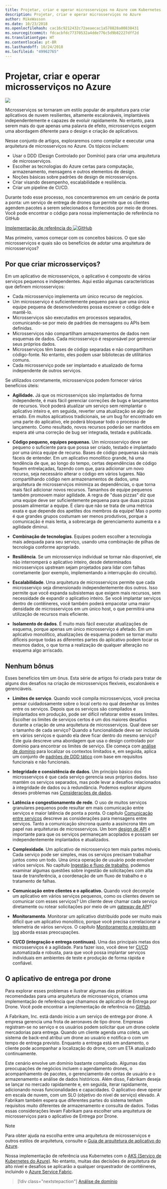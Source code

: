```yaml
---
title: Projetar, criar e operar microsserviços no Azure com Kubernetes
description: Projetar, criar e operar microsserviços no Azure
author: MikeWasson
ms.date: 10/23/2018
ms.openlocfilehash: cac16c9212432c72aeaecac1a578828a00838431
ms.sourcegitcommit: fdcacbfdc77370532a4dde776c5d9b82227dff2d
ms.translationtype: HT
ms.contentlocale: pt-BR
ms.lasthandoff: 10/24/2018
ms.locfileid: "49962765"
---
```

# <a name="designing-building-and-operating-microservices-on-azure"></a>Projetar, criar e operar microsserviços no Azure

![](./images/drone.svg)

Microsserviços se tornaram um estilo popular de arquitetura para criar aplicativos de nuvem resilientes, altamente escalonáveis, implantáveis independentemente e capazes de evoluir rapidamente. No entanto, para serem mais do que apenas uma palavra de efeito, microsserviços exigem uma abordagem diferente para o design e criação de aplicativos. 

Nesse conjunto de artigos, exploraremos como compilar e executar uma arquitetura de microsserviços no Azure. Os tópicos incluem:

- Usar o DDD (Design Controlado por Domínio) para criar uma arquitetura de microsserviços. 
- Escolher as tecnologias do Azure certas para computação, armazenamento, mensagens e outros elementos de design.
- Noções básicas sobre padrões de design de microsserviços.
- Criar visando desempenho, escalabilidade e resiliência.
- Criar um pipeline de CI/CD.


Durante todo esse processo, nos concentraremos em um cenário de ponta a ponta: um serviço de entrega de drones que permite que os clientes agendem pacotes a serem selecionados e fornecidos por meio de drones. Você pode encontrar o código para nossa implementação de referência no GitHub

[Implementação de referência do ![GitHub](../_images/github.png)][drone-ri]

Mas primeiro, vamos começar com os conceitos básicos. O que são microsserviços e quais são os benefícios de adotar uma arquitetura de microsserviços?

## <a name="why-build-microservices"></a>Por que criar microsserviços?

Em um aplicativo de microsserviços, o aplicativo é composto de vários serviços pequenos e independentes. Aqui estão algumas características que definem microsserviços:

- Cada microsserviço implementa um único recurso de negócios.
- Um microsserviço é suficientemente pequeno para que uma única equipe pequena de desenvolvedores possa escrever o código dele e mantê-lo.
- Microsserviços são executados em processos separados, comunicando-se por meio de padrões de mensagens ou APIs bem definidas. 
- Microsserviços não compartilham armazenamentos de dados nem esquemas de dados. Cada microsserviço é responsável por gerenciar seus próprios dados. 
- Microsserviços têm bases de código separadas e não compartilham código-fonte. No entanto, eles podem usar bibliotecas de utilitários comuns.
- Cada microsserviço pode ser implantado e atualizado de forma independente de outros serviços. 

Se utilizados corretamente, microsserviços podem fornecer vários benefícios úteis:

- **Agilidade.** Já que os microsserviços são implantados de forma independente, é mais fácil gerenciar correções de bugs e lançamentos de recursos. Você poderá atualizar um serviço sem reimplantar o aplicativo inteiro e, em seguida, reverter uma atualização se algo der errado. Em muitos aplicativos tradicionais, se um bug for encontrado em uma parte do aplicativo, ele poderá bloquear todo o processo de lançamento. Como resultado, novos recursos poderão ser mantidos em espera até uma correção de bug ser integrada, testada e publicada.  

- **Código pequeno, equipes pequenas.** Um microsserviço deve ser pequeno o suficiente para que possa ser criado, testado e implantado por uma única equipe de recurso. Bases de código pequenas são mais fáceis de entender. Em um aplicativo monolítico grande, há uma tendência de que, ao longo do tempo, certas dependências de código fiquem entrelaçadas, fazendo com que, para adicionar um novo recurso, seja necessário alterar o código em vários lugares. Não compartilhando código nem armazenamentos de dados, uma arquitetura de microsserviços minimiza as dependências, o que torna mais fácil adicionar novos recursos. Tamanhos de equipe pequenos também promovem maior agilidade. A regra de "duas pizzas" diz que uma equipe deve ser suficientemente pequena para que duas pizzas possam alimentar a equipe. É claro que não se trata de uma métrica exata e que depende dos apetites dos membros da equipe! Mas o ponto é que grandes grupos costumam ser menos produtivos, porque a comunicação é mais lenta, a sobrecarga de gerenciamento aumenta e a agilidade diminui.  

- **Combinação de tecnologias**. Equipes podem escolher a tecnologia mais adequada para seu serviço, usando uma combinação de pilhas de tecnologia conforme apropriado. 

- **Resiliência**. Se um microsserviço individual se tornar não disponível, ele não interromperá o aplicativo inteiro, desde determinados microsserviços upstream sejam projetados para lidar com falhas corretamente (por exemplo, implementando a interrupção do circuito).

- **Escalabilidade**. Uma arquitetura de microsserviços permite que cada microsserviço seja dimensionado independentemente dos outros. Isso permite que você expanda subsistemas que exigem mais recursos, sem necessidade de expandir o aplicativo inteiro. Se você implantar serviços dentro de contêineres, você também poderá empacotar uma maior densidade de microsserviços em um único host, o que permitirá uma utilização de recursos mais eficiente.

- **Isolamento de dados**. É muito mais fácil executar atualizações de esquema, porque apenas um único microsserviço é afetado. Em um aplicativo monolítico, atualizações de esquema podem se tornar muito difíceis porque todas as diferentes partes do aplicativo podem tocar os mesmos dados, o que torna a realização de qualquer alteração no esquema algo arriscado.
 
## <a name="no-free-lunch"></a>Nenhum bônus

Esses benefícios têm um ônus. Esta série de artigos foi criada para tratar de alguns dos desafios na criação de microsserviços flexíveis, escalonáveis e gerenciáveis.

- **Limites de serviço**. Quando você compila microsserviços, você precisa pensar cuidadosamente sobre o local certo no qual desenhar os limites entre os serviços. Depois que os serviços são compilados e implantados em produção, pode ser difícil refatorar entre esses limites. Escolher os limites de serviços certos é um dos maiores desafios durante a criação de uma arquitetura de microsserviços. Qual deve ser o tamanho de cada serviço? Quando a funcionalidade deve ser incluída em vários serviços e quando ela deve ficar dentro do mesmo serviço? Este guia descreve uma abordagem que usa o design controlado por domínio para encontrar os limites de serviço. Ele começa com [análise de domínio](./domain-analysis.md) para localizar os contextos limitados e, em seguida, aplica um conjunto de [padrões de DDD tático](./microservice-boundaries.md) com base em requisitos funcionais e não funcionais. 

- **Integridade e consistência de dados**. Um princípio básico dos microsserviços é que cada serviço gerencia seus próprios dados. Isso mantém os serviços separados, mas pode levar a desafios relacionados à integridade de dados ou à redundância. Podemos explorar alguns desses problemas nas [Considerações de dados](./data-considerations.md).

- **Latência e congestionamento de rede**. O uso de muitos serviços granulares pequenos pode resultar em mais comunicação entre serviços e maior latência de ponta a ponta. O capítulo [Comunicação entre serviços](./interservice-communication.md) descreve as considerações para mensagens entre serviços. Tanto a comunicação síncrona quanto a assíncrona têm um papel nas arquiteturas de microsserviços. Um bom [design de API](./api-design.md) é importante para que os serviços permaneçam acoplados e possam ser independentemente implantados e atualizados.
 
- **Complexidade**. Um aplicativo de microsserviço tem mais partes móveis. Cada serviço pode ser simples, mas os serviços precisam trabalhar juntos como um todo. Uma única operação de usuário pode envolver vários serviços. No capítulo [Ingestão e fluxo de trabalho](./ingestion-workflow.md), podemos examinar algumas questões sobre ingestão de solicitações com alta taxa de transferência, a coordenação de um fluxo de trabalho e o tratamento de falhas. 

- **Comunicação entre clientes e o aplicativo.**  Quando você decompõe um aplicativo em vários serviços pequenos, como os clientes devem se comunicar com esses serviços? Um cliente deve chamar cada serviço diretamente ou rotear solicitações por meio de um [gateway de API](./gateway.md)?

- **Monitoramento**. Monitorar um aplicativo distribuído pode ser muito mais difícil que um aplicativo monolítico, porque você precisa correlacionar a telemetria de vários serviços. O capítulo [Monitoramento e registro em log](./logging-monitoring.md) aborda essas preocupações.

- **CI/CD (integração e entrega contínuas)**. Uma das principais metas dos microsserviços é a agilidade. Para fazer isso, você deve ter [CI/CD](./ci-cd.md) automatizada e robusta, para que você possa implantar serviços individuais em ambientes de teste e produção de forma rápida e confiável.

## <a name="the-drone-delivery-application"></a>O aplicativo de entrega por drone

Para explorar esses problemas e ilustrar algumas das práticas recomendadas para uma arquitetura de microsserviços, criamos uma implementação de referência que chamamos de aplicativo de Entrega por Drone. Você pode encontrar a implementação de referência no [GitHub][drone-ri].

A Fabrikam, Inc. está dando início a um serviço de entrega por drone. A empresa gerencia uma frota de aeronaves de tipo drone. Empresas registram-se no serviço e os usuários podem solicitar que um drone colete mercadorias para entrega. Quando um cliente agenda uma coleta, um sistema de back-end atribui um drone ao usuário e notifica-o com um tempo de entrega previsto. Enquanto a entrega está em andamento, o cliente pode acompanhar a localização do drone, com um ETA atualizado continuamente.

Este cenário envolve um domínio bastante complicado. Algumas das preocupações de negócios incluem o agendamento drones, o acompanhamento de pacotes, o gerenciamento de contas de usuário e o armazenamento e análise de dados históricos. Além disso, Fabrikam deseja se lançar no mercado rapidamente e, em seguida, iterar rapidamente, adicionando novas funcionalidades e capacidades. O aplicativo deve operar em escala de nuvem, com um SLO (objetivo do nível de serviço) elevado. A Fabrikam também espera que diferentes partes do sistema tenham requisitos muito diferentes de armazenamento e consulta de dados. Todas essas considerações levam Fabrikam para escolher uma arquitetura de microsserviços para o aplicativo de Entrega por Drone.

> [!NOTE]
> Para obter ajuda na escolha entre uma arquitetura de microsserviços e outros estilos de arquitetura, consulte o [Guia de arquitetura de aplicativo do Azure](../guide/index.md).

Nossa implementação de referência usa Kubernetes com o [AKS (Serviço de Kubernetes do Azure)](/azure/aks/). No entanto, muitas das decisões de arquitetura de alto nível e desafios se aplicarão a qualquer orquestrador de contêineres, incluindo o [Azure Service Fabric](/azure/service-fabric/). 

> [!div class="nextstepaction"]
> [Análise de domínio](./domain-analysis.md)


<!-- links -->

[drone-ri]: https://github.com/mspnp/microservices-reference-implementation
